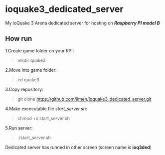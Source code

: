# ioquake3_dedicated_server
My ioQuake 3 Arena dedicated server for hosting on ***Raspberry PI model B***

## How run
1.Create game folder on your RPI:
> mkdir quake3

2.Move into game folder:
> cd quake3

3.Copy repository:
> git clone https://github.com/ilmen/ioquake3_dedicated_server.git

4.Make excecutable file *start_server.sh*:
> chmod +x start_server.sh  

5.Run server:
> ./start_server.sh


Dedicated server has runned in other screen (screen name is **ioq3ded**)
